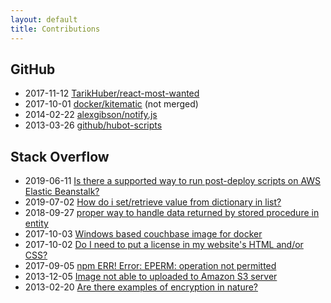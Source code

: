 ```yaml
---
layout: default
title: Contributions
---
```


## GitHub
- 2017-11-12 [TarikHuber/react-most-wanted](https://github.com/TarikHuber/react-most-wanted/pull/21)
- 2017-10-01 [docker/kitematic](https://github.com/docker/kitematic/pull/1479#issuecomment-333352906) (not merged)
- 2014-02-22 [alexgibson/notify.js](https://github.com/alexgibson/notify.js/pull/9)
- 2013-03-26 [github/hubot-scripts](https://github.com/github/hubot-scripts/pull/843)


## Stack Overflow
- 2019-06-11 [Is there a supported way to run post-deploy scripts on AWS Elastic Beanstalk?](https://serverfault.com/questions/842231/is-there-a-supported-way-to-run-post-deploy-scripts-on-aws-elastic-beanstalk/970974#970974)
- 2019-07-02 [How do i set/retrieve value from dictionary in list?](https://stackoverflow.com/questions/56844831/how-do-i-set-retrieve-value-from-dictionary-in-list/56845507#56845507)
- 2018-09-27 [proper way to handle data returned by stored procedure in entity](https://stackoverflow.com/questions/52527606/proper-way-to-handle-data-returned-by-stored-procedure-in-entity/52528661#52528661)
- 2017-10-03 [Windows based couchbase image for docker](https://stackoverflow.com/questions/43736107/windows-based-couchbase-image-for-docker/46537069#46537069)
- 2017-10-02 [Do I need to put a license in my website's HTML and/or CSS?](https://softwareengineering.stackexchange.com/questions/358426/do-i-need-to-put-a-license-in-my-websites-html-and-or-css/358431#358431)
- 2017-09-05 [npm ERR! Error: EPERM: operation not permitted](https://stackoverflow.com/questions/45686727/npm-err-error-eperm-operation-not-permitted/46046889#46046889)
- 2013-12-05 [Image not able to uploaded to Amazon S3 server](https://stackoverflow.com/questions/20285691/image-not-able-to-uploaded-to-amazon-s3-server/20405643#20405643)
- 2013-02-20 [Are there examples of encryption in nature?](https://biology.stackexchange.com/questions/7281/are-there-examples-of-encryption-in-nature)
